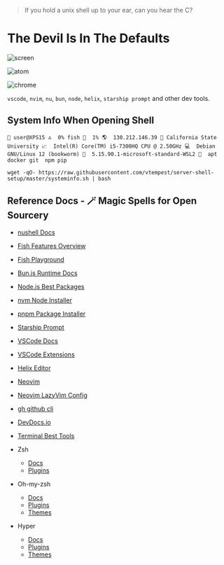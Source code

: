 <!-- markdownlint-disable MD041 -->
> If you hold a unix shell up to your ear, can you hear the C?

# The Devil Is In The Defaults

![screen](docs/screen-zsh.png)

![atom](docs/screen-atom.png)

![chrome](docs/screen-chrome.png)

`vscode`, `nvim`, `nu`, `bun`, `node`, `helix`, `starship prompt` and other dev tools.

## System Info When Opening Shell

    👤 user@XPS15 🔝  0% fish 📁  1% 🌎  130.212.146.39 👮 California State University 📈  Intel(R) Core(TM) i5-7300HQ CPU @ 2.50GHz 💻  Debian GNU/Linux 12 (bookworm) 🔧  5.15.90.1-microsoft-standard-WSL2 🚀  apt docker git  npm pip

`wget -qO- https://raw.githubusercontent.com/vtempest/server-shell-setup/master/systeminfo.sh | bash`

## Reference Docs - 🪄 Magic Spells for Open Sourcery

- [nushell Docs](https://www.nushell.sh/book/)
- [Fish Features Overview](https://medium.com/the-glitcher/fish-shell-3ec1a6cc6128)
- [Fish Playground](https://rootnroll.com/d/fish-shell/)
- [Bun.js Runtime Docs](https://bun.sh/docs)
- [Node.js Best Packages](https://github.com/sindresorhus/awesome-nodejs)
- [nvm Node Installer](https://github.com/nvm-sh/nvm)
- [pnpm Package Installer](https://pnpm.io/pnpm-cli)
- [Starship Prompt](https://starship.rs/guide/#%F0%9F%9A%80-installation)
- [VSCode Docs](https://code.visualstudio.com/docs)
- [VSCode Extensions](https://marketplace.visualstudio.com/search?target=VSCode&category=All%20categories&sortBy=Installs)
- [Helix Editor](https://docs.helix-editor.com)
- [Neovim](https://github.com/neovim/neovim)
- [Neovim LazyVim Config](https://www.lazyvim.org/keymaps)
- [gh github cli](https://cli.github.com/manual/gh) 
- [DevDocs.io](https://devdocs.io/)
- [Terminal Best Tools](https://github.com/k4m4/terminals-are-sexy)

- Zsh
  - [Docs](https://wiki.archlinux.org/index.php/zsh)
  - [Plugins](https://github.com/unixorn/awesome-zsh-plugins)

- Oh-my-zsh
  - [Docs](https://github.com/robbyrussell/oh-my-zsh/wiki/Cheatsheet)
  - [Plugins](https://github.com/robbyrussell/oh-my-zsh/wiki/Plugins-Overview)
  - [Themes](https://github.com/robbyrussell/oh-my-zsh/wiki/themes)

- Hyper
  - [Docs](https://hyper.is/#installation)
  - [Plugins](https://github.com/bnb/awesome-hyper)
  - [Themes](https://hyperthemes.matthi.coffee/)
